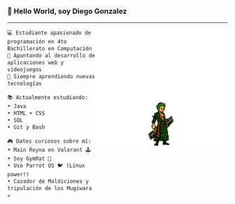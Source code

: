 ### 👋 Hello World, soy Diego Gonzalez  
---
<img src="zoro-fight.gif" align="right" width="300"/>

```samp
💻 Estudiante apasionado de programación en 4to Bachillerato en Computación  
🚀 Apuntando al desarrollo de aplicaciones web y videojuegos  
🧠 Siempre aprendiendo nuevas tecnologías  

📚 Actualmente estudiando:  
• Java  
• HTML + CSS  
• SQL  
• Git y Bash  

🎮 Datos curiosos sobre mí:  
• Main Reyna en Valorant 🕹️  
• Soy GymRat 💪  
• Uso Parrot OS 🐦 (Linux power!)  
• Cazador de Maldiciones y tripulación de los Mugiwara ☠️  
